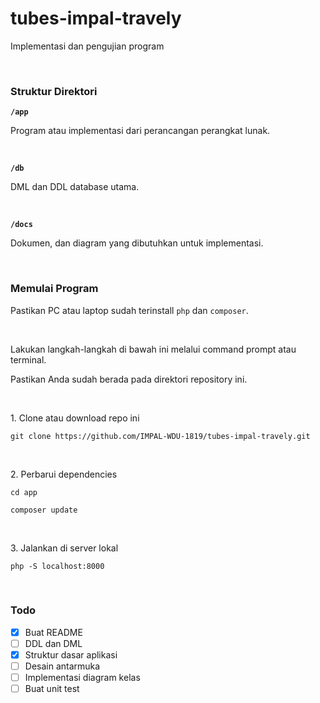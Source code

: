 # tubes-impal-travely

<p>Implementasi dan pengujian program</p>
<br />

### Struktur Direktori
<p><strong><code>/app</code></strong></p>
<p>Program atau implementasi dari perancangan perangkat lunak.</p>
<br />

<p><strong><code>/db</code></strong></p>
<p>DML dan DDL database utama.</p>
<br />

<p><strong><code>/docs</code></strong></p>
<p>Dokumen, dan diagram yang dibutuhkan untuk implementasi.</p>
<br />
  
### Memulai Program
<p>Pastikan PC atau laptop sudah terinstall <code>php</code> dan <code>composer</code>.</p>
<br />

<p>Lakukan langkah-langkah di bawah ini melalui command prompt atau terminal.</p>
<p>Pastikan Anda sudah berada pada direktori repository ini.</p>
<br />

<p>1. Clone atau download repo ini</p>
<p><code>git clone https://github.com/IMPAL-WDU-1819/tubes-impal-travely.git</code></p>
<br />

<p>2. Perbarui dependencies</p>
<p><code>cd app</code></p>
<p><code>composer update</code></p>
<br />

<p>3. Jalankan di server lokal</p>
<p><code>php -S localhost:8000</code></p>
<br />

### Todo
- [x] Buat README
- [ ] DDL dan DML
- [x] Struktur dasar aplikasi
- [ ] Desain antarmuka
- [ ] Implementasi diagram kelas
- [ ] Buat unit test
